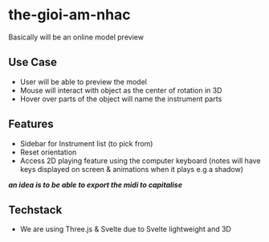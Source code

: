 # the-gioi-am-nhac
Basically will be an online model preview

## Use Case
- User will be able to preview the model
- Mouse will interact with object as the center of rotation in 3D
- Hover over parts of the object will name the instrument parts
## Features
- Sidebar for Instrument list (to pick from)
- Reset orientation
- Access 2D playing feature using the computer keyboard (notes will have keys displayed on screen & animations when it plays e.g a shadow)

***an idea is to be able to export the midi to capitalise***

## Techstack
- We are using Three.js & Svelte due to Svelte lightweight and 3D